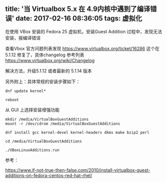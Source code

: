 title: '当 Virtualbox 5.x 在 4.9内核中遇到了编译错误'
date: 2017-02-16 08:36:05
tags: 虚拟化
---

在使用 VBox 安装的 Fedora 25 虚拟机，安装Guest Addition 过程中，发现无法安装，报编译错误

查看Vbox 官方问题列表发现 https://www.virtualbox.org/ticket/16286
这个在 5.1.12 修复了，具体changelog 参考列表
https://www.virtualbox.org/wiki/Changelog

解决方法，升级5.1.12 或者最新的 5.1.14 版本

另外附上：具体常规的安装步骤如下：

```
dnf update kernel*

reboot
```

从 GUI 上选择安装增强功能

```
mkdir /media/VirtualBoxGuestAdditions
mount -r /dev/cdrom /media/VirtualBoxGuestAdditions

dnf install gcc kernel-devel kernel-headers dkms make bzip2 perl

cd /media/VirtualBoxGuestAdditions

./VBoxLinuxAdditions.run
```

参考：

https://www.if-not-true-then-false.com/2010/install-virtualbox-guest-additions-on-fedora-centos-red-hat-rhel/
